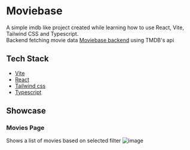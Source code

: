 # Moviebase

A simple imdb like project created while learning how to use React, Vite, Tailwind CSS and Typescript.   
Backend fetching movie data [Moviebase backend](https://github.com/marker99/Moviebase-backend) using TMDB's api

## Tech Stack
- [Vite](https://dotnet.microsoft.com/en-us/apps/aspnet/web-apps/blazor](https://vitejs.dev/))
- [React](https://mudblazor.com/](https://react.dev/))
- [Tailwind css](https://github.com/angularsen/UnitsNet?tab=readme-ov-file#static-typing](https://tailwindcss.com/))
- [Typescript](https://github.com/angularsen/UnitsNet?tab=readme-ov-file#static-typing](https://www.typescriptlang.org/))

## Showcase
### Movies Page
Shows a list of movies based on selected filter
![image](https://github.com/user-attachments/assets/424ceadc-79d4-4d82-a586-e89d8d782a1e)
